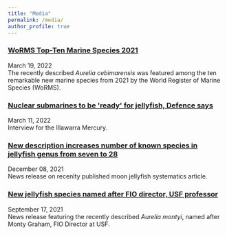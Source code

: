 ```yaml
---
title: "Media"
permalink: /media/
author_profile: true
---
```


### [WoRMS Top-Ten Marine Species 2021](https://lifewatch.be/en/worms-top10-2021#Aurelia_cebimarensis)<br/>
<i class="fa fa-fw fa-calendar" aria-hidden="true"></i> March 19, 2022<br/>
The recently described <i>Aurelia cebimarensis</i> was featured among the ten remarkable new marine species from 2021 by the World Register of Marine Species (WoRMS).<br/>

### [Nuclear submarines to be 'ready' for jellyfish, Defence says](https://www.illawarramercury.com.au/story/7654357/nuclear-submarines-to-be-ready-for-jellyfish-defence-says/)<br/>
<i class="fa fa-fw fa-calendar" aria-hidden="true"></i> March 11, 2022<br/>
Interview for the Illawarra Mercury.<br/>


### [New description increases number of known species in jellyfish genus from seven to 28](https://agencia.fapesp.br/new-description-increases-number-of-known-species-in-jellyfish-genus-from-seven-to-28/37491/)<br/>
<i class="fa fa-fw fa-calendar" aria-hidden="true"></i> December 08, 2021<br/>
News release on recenlty published moon jellyfish systematics article.<br/>

### [New jellyfish species named after FIO director, USF professor](https://www.usf.edu/marine-science/news/2021/new-jellyfish-species-named-after-fio-director-usf-professor.aspx)<br/>
<i class="fa fa-fw fa-calendar" aria-hidden="true"></i> September 17, 2021<br/>
News release featuring the recently described <i>Aurelia montyi</i>, named after Monty Graham, FIO Director at USF.<br/>
